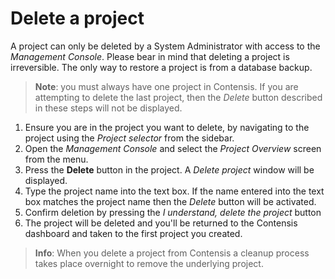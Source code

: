 # Delete a project
A project can only be deleted by a System Administrator with access to the *Management Console*. Please bear in mind that deleting a project is irreversible. The only way to restore a project is from a database backup.

> **Note**: you must always have one project in Contensis. If you are attempting to delete the last project, then the *Delete* button described in these steps will not be displayed.

1. Ensure you are in the project you want to delete, by navigating to the project using the *Project selector* from the sidebar.
2. Open the *Management Console* and select the *Project Overview* screen from the menu.
3. Press the **Delete** button in the project. A *Delete project* window will be displayed.
4. Type the project name into the text box. If the name entered into the text box matches the project name then the *Delete* button will be activated.
5. Confirm deletion by pressing the *I understand, delete the project* button
6. The project will be deleted and you'll be returned to the Contensis dashboard and taken to the first project you created.

> **Info**: When you delete a project from Contensis a cleanup process takes place overnight to remove the underlying project.
